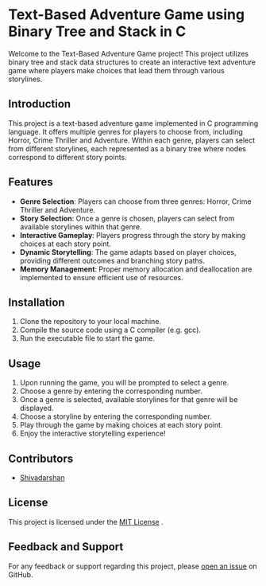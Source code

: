 # Text-Based Adventure Game using Binary Tree and Stack in C

Welcome to the Text-Based Adventure Game project! This project utilizes binary tree and stack data structures to create an interactive text adventure game where players make choices that lead them through various storylines.

## Introduction

This project is a text-based adventure game implemented in C programming language. It offers multiple genres for players to choose from, including Horror, Crime Thriller and Adventure. Within each genre, players can select from different storylines, each represented as a binary tree where nodes correspond to different story points.

## Features

- **Genre Selection**: Players can choose from three genres: Horror, Crime Thriller and Adventure.
- **Story Selection**: Once a genre is chosen, players can select from available storylines within that genre.
- **Interactive Gameplay**: Players progress through the story by making choices at each story point.
- **Dynamic Storytelling**: The game adapts based on player choices, providing different outcomes and branching story paths.
- **Memory Management**: Proper memory allocation and deallocation are implemented to ensure efficient use of resources.

## Installation

1. Clone the repository to your local machine.
2. Compile the source code using a C compiler (e.g. gcc).
3. Run the executable file to start the game.

## Usage

1. Upon running the game, you will be prompted to select a genre.
2. Choose a genre by entering the corresponding number.
3. Once a genre is selected, available storylines for that genre will be displayed.
4. Choose a storyline by entering the corresponding number.
5. Play through the game by making choices at each story point.
6. Enjoy the interactive storytelling experience!

## Contributors

- [Shivadarshan](https://github.com/shivadarshan-devadiga)

## License

This project is licensed under the [MIT License](LICENSE) .

## Feedback and Support

For any feedback or support regarding this project, please [open an issue](https://github.com/shivadarshan-devadiga/Text-Based-Adventure-Game-Using-Binary-Tree-and-Stack/issues) on GitHub.
